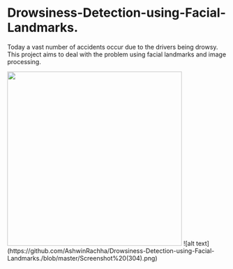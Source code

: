 # Drowsiness-Detection-using-Facial-Landmarks.
Today a vast number of accidents occur due to the drivers being drowsy. This project aims to deal with the problem using facial landmarks and image processing.

<img src="https://www.compliancesigns.com/media/catalog/product/o/s/osha-accident-prevention-sign-obe-1350_1000_5.gif" width="400" height="400">
![alt text](https://github.com/AshwinRachha/Drowsiness-Detection-using-Facial-Landmarks./blob/master/Screenshot%20(304).png)

